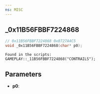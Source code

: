 ```yaml
---
ns: MISC
---
```

## _0x11B56FBBF7224868

```c
// 0x11B56FBBF7224868 0x8727A4C5
void _0x11B56FBBF7224868(char* p0);
```

```
Found in the scripts:  
GAMEPLAY::_11B56FBBF7224868("CONTRAILS");  
```

## Parameters
* **p0**: 


